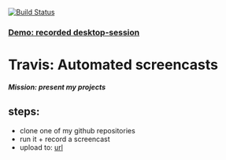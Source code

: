 [![Build Status](https://travis-ci.org/brownman/travis_screencast.svg?branch=develop)](https://travis-ci.org/browman/travis_screencast)
 
### [Demo: recorded desktop-session](http://brownman.github.io/travis_screencast)


Travis: Automated screencasts
====

##### Mission: present my projects


steps:
----
- clone one of my github repositories
- run it + record a screencast
- upload to: [url](https://github.com/brownman/travis_screencast/tree/gh-pages)




 

